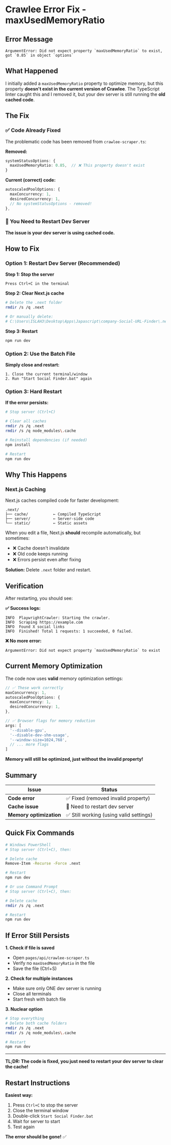 # Crawlee Error Fix - maxUsedMemoryRatio

## Error Message

```
ArgumentError: Did not expect property `maxUsedMemoryRatio` to exist, got `0.85` in object `options`
```

## What Happened

I initially added a `maxUsedMemoryRatio` property to optimize memory, but this property **doesn't exist in the current version of Crawlee**. The TypeScript linter caught this and I removed it, but your dev server is still running the **old cached code**.

## The Fix

### ✅ Code Already Fixed

The problematic code has been removed from `crawlee-scraper.ts`:

**Removed:**
```typescript
systemStatusOptions: {
  maxUsedMemoryRatio: 0.85,  // ❌ This property doesn't exist
}
```

**Current (correct) code:**
```typescript
autoscaledPoolOptions: {
  maxConcurrency: 1,
  desiredConcurrency: 1,
  // No systemStatusOptions - removed!
},
```

### 🔄 You Need to Restart Dev Server

**The issue is your dev server is using cached code.**

## How to Fix

### Option 1: Restart Dev Server (Recommended)

**Step 1: Stop the server**
```
Press Ctrl+C in the terminal
```

**Step 2: Clear Next.js cache**
```bash
# Delete the .next folder
rmdir /s /q .next

# Or manually delete:
# C:\Users\ISLAH3\Desktop\Apps\Japascript\company-Social-URL-Finder\.next
```

**Step 3: Restart**
```bash
npm run dev
```

### Option 2: Use the Batch File

**Simply close and restart:**
```
1. Close the current terminal/window
2. Run "Start Social Finder.bat" again
```

### Option 3: Hard Restart

**If the error persists:**

```bash
# Stop server (Ctrl+C)

# Clear all caches
rmdir /s /q .next
rmdir /s /q node_modules\.cache

# Reinstall dependencies (if needed)
npm install

# Restart
npm run dev
```

## Why This Happens

### Next.js Caching

Next.js caches compiled code for faster development:

```
.next/
├── cache/           ← Compiled TypeScript
├── server/          ← Server-side code
└── static/          ← Static assets
```

When you edit a file, Next.js **should** recompile automatically, but sometimes:
- ❌ Cache doesn't invalidate
- ❌ Old code keeps running
- ❌ Errors persist even after fixing

**Solution:** Delete `.next` folder and restart.

## Verification

After restarting, you should see:

**✅ Success logs:**
```
INFO  PlaywrightCrawler: Starting the crawler.
INFO  Scraping https://example.com
INFO  Found X social links
INFO  Finished! Total 1 requests: 1 succeeded, 0 failed.
```

**❌ No more error:**
```
ArgumentError: Did not expect property `maxUsedMemoryRatio` to exist
```

## Current Memory Optimization

The code now uses **valid** memory optimization settings:

```typescript
// ✅ These work correctly
maxConcurrency: 1,
autoscaledPoolOptions: {
  maxConcurrency: 1,
  desiredConcurrency: 1,
},

// ✅ Browser flags for memory reduction
args: [
  '--disable-gpu',
  '--disable-dev-shm-usage',
  '--window-size=1024,768',
  // ... more flags
]
```

**Memory will still be optimized, just without the invalid property!**

## Summary

| Issue | Status |
|-------|--------|
| **Code error** | ✅ Fixed (removed invalid property) |
| **Cache issue** | 🔄 Need to restart dev server |
| **Memory optimization** | ✅ Still working (using valid settings) |

## Quick Fix Commands

```bash
# Windows PowerShell
# Stop server (Ctrl+C), then:

# Delete cache
Remove-Item -Recurse -Force .next

# Restart
npm run dev
```

```bash
# Or use Command Prompt
# Stop server (Ctrl+C), then:

# Delete cache
rmdir /s /q .next

# Restart
npm run dev
```

## If Error Still Persists

**1. Check if file is saved**
- Open `pages/api/crawlee-scraper.ts`
- Verify no `maxUsedMemoryRatio` in the file
- Save the file (Ctrl+S)

**2. Check for multiple instances**
- Make sure only ONE dev server is running
- Close all terminals
- Start fresh with batch file

**3. Nuclear option**
```bash
# Stop everything
# Delete both cache folders
rmdir /s /q .next
rmdir /s /q node_modules\.cache

# Restart
npm run dev
```

---

**TL;DR: The code is fixed, you just need to restart your dev server to clear the cache!**

## Restart Instructions

**Easiest way:**
1. Press `Ctrl+C` to stop the server
2. Close the terminal window
3. Double-click `Start Social Finder.bat`
4. Wait for server to start
5. Test again

**The error should be gone!** ✅
